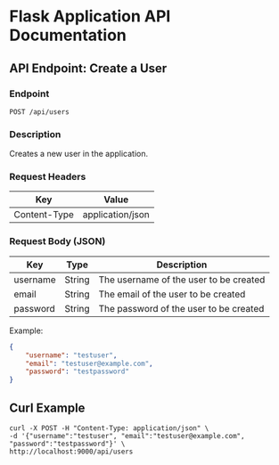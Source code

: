 # Flask Application API Documentation

## API Endpoint: Create a User

### Endpoint

`POST /api/users`

### Description

Creates a new user in the application.

### Request Headers

| Key           | Value            |
|---------------|------------------|
| Content-Type  | application/json |

### Request Body (JSON)

| Key      | Type   | Description                            |
|----------|--------|----------------------------------------|
| username | String | The username of the user to be created |
| email    | String | The email of the user to be created    |
| password | String | The password of the user to be created |

Example:

```json
{
    "username": "testuser",
    "email": "testuser@example.com",
    "password": "testpassword"
}
```

## Curl Example

```shell
curl -X POST -H "Content-Type: application/json" \
-d '{"username":"testuser", "email":"testuser@example.com", "password":"testpassword"}' \
http://localhost:9000/api/users
```

